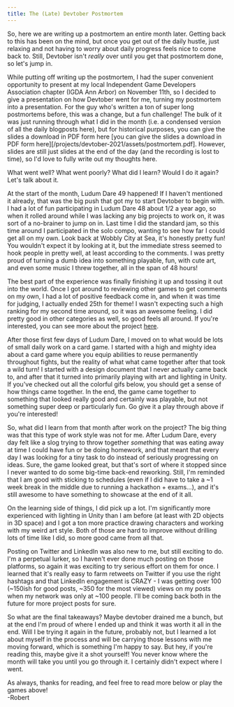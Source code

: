 ```yaml
---
title: The (Late) Devtober Postmortem
---
```


So, here we are writing up a postmortem an entire month later. Getting back to this has been on the mind, but once you get out of the daily hustle, just relaxing and not having to worry about daily progress feels nice to come back to. Still, Devtober isn't *really* over until you get that postmortem done, so let's jump in.  

While putting off writing up the postmortem, I had the super convenient opportunity to present at my local Independent Game Developers Association chapter (IGDA Ann Arbor) on November 11th, so I decided to give a presentation on how Devtober went for me, turning my postmortem into a presentation. For the guy who's written a ton of super long postmortems before, this was a change, but a fun challenge! The bulk of it was just running through what I did in the month (i.e. a condensed version of all the daily blogposts here), but for historical purposes, you can give the slides a download in PDF form here [you can give the slides a download in PDF form here][/projects/devtober-2021/assets/postmortem.pdf]. However, slides are still just slides at the end of the day (and the recording is lost to time), so I'd love to fully write out my thoughts here.  

What went well? What went poorly? What did I learn? Would I do it again? Let's talk about it.  

At the start of the month, Ludum Dare 49 happened! If I haven't mentioned it already, that was the big push that got my to start Devtober to begin with. I had a lot of fun participating in Ludum Dare 48 about 1/2 a year ago, so when it rolled around while I was lacking any big projects to work on, it was sort of a no-brainer to jump on in. Last time I did the standard jam, so this time around I participated in the solo compo, wanting to see how far I could get all on my own. Look back at Wobbly City at Sea, it's honestly pretty fun! You wouldn't expect it by looking at it, but the immediate stress seemed to hook people in pretty well, at least according to the comments. I was pretty proud of turning a dumb idea into something playable, fun, with cute art, and even some music I threw together, all in the span of 48 hours!  

The best part of the experience was finally finishing it up and tossing it out into the world. Once I got around to reviewing other games to get comments on my own, I had a lot of positive feedback come in, and when it was time for judging, I actually ended 25th for theme! I wasn't expecting such a high ranking for my second time around, so it was an awesome feeling. I did pretty good in other categories as well, so good feels all around. If you're interested, you can see more about the project [here](https://rjmarzec.com/projects/wobbly-city-at-sea).  

After those first few days of Ludum Dare, I moved on to what would be lots of small daily work on a card game. I started with a high and mighty idea about a card game where you equip abilities to reuse permanently throughout fights, but the reality of what what came together after that took a wild turn! I started with a design document that I never actually came back to, and after that it turned into primarily playing with art and lighting in Unity. If you've checked out all the colorful gifs below, you should get a sense of how things came together. In the end, the game came together to something that looked really good and certainly was playable, but not something super deep or particularly fun. Go give it a play through above if you're interested!  

So, what did I learn from that month after work on the project? The big thing was that this type of work style was not for me. After Ludum Dare, every day felt like a slog trying to throw together *something* that was eating away at time I could have fun or be doing homework, and that meant that every day I was looking for a tiny task to do instead of seriously progressing on ideas. Sure, the game looked great, but that's sort of where it stopped since I never wanted to do some big-time back-end reworking. Still, I'm reminded that I am good with sticking to schedules (even if I did have to take a ~1 week break in the middle due to running a hackathon + exams...), and it's still awesome to have something to showcase at the end of it all.  

On the learning side of things, I did pick up a lot. I'm significantly more experienced with lighting in Unity than I am before (at least with 2D objects in 3D space) and I got a ton more practice drawing characters and working with my weird art style. Both of those are hard to improve without drilling lots of time like I did, so more good came from all that.  

Posting on Twitter and LinkedIn was also new to me, but still exciting to do. I'm a perpetual lurker, so I haven't ever done much posting on those platforms, so again it was exciting to try serious effort on them for once. I learned that it's really easy to farm retweets on Twitter if you use the right hashtags and that LinkedIn engagement is CRAZY - I was getting over 100 (~150ish for good posts, ~350 for the most viewed) views on my posts when my network was only at ~100 people. I'll be coming back both in the future for more project posts for sure.  

So what are the final takeaways? Maybe devtober drained me a bunch, but at the end I'm proud of where I ended up and think it was worth it all in the end. Will I be trying it again in the future, probably not, but I learned a lot about myself in the process and will be carrying those lessons with me moving forward, which is something I'm happy to say. But hey, if you're reading this, maybe give it a shot yourself! You never know where the month will take you until you go through it. I certainly didn't expect where I went.  

As always, thanks for reading, and feel free to read more below or play the games above!  
-Robert
